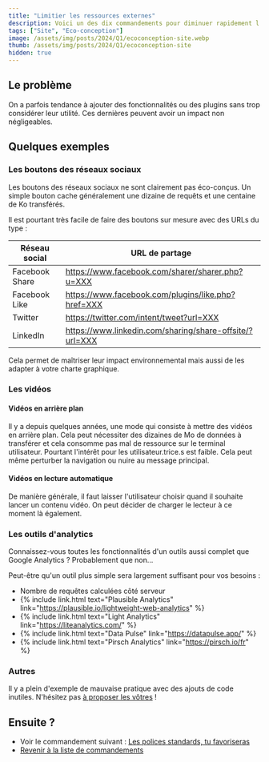 ```yaml
---
title: "Limitier les ressources externes"
description: Voici un des dix commandements pour diminuer rapidement l'empreinte environnementale d'un site internet.
tags: ["Site", "Eco-conception"]
image: /assets/img/posts/2024/Q1/ecoconception-site.webp
thumb: /assets/img/posts/2024/Q1/ecoconception-site
hidden: true
---
```


## Le problème 

On a parfois tendance à ajouter des fonctionnalités ou des plugins sans trop considérer leur utilité. Ces dernières peuvent avoir un impact non négligeables.

## Quelques exemples

### Les boutons des réseaux sociaux

Les boutons des réseaux sociaux ne sont clairement pas éco-conçus. Un simple bouton cache généralement une dizaine de requêts et une centaine de Ko transférés.

Il est pourtant très facile de faire des boutons sur mesure avec des URLs du type :

| Réseau social  | URL de partage |
|----------------|----------------|
| Facebook Share | https://www.facebook.com/sharer/sharer.php?u=XXX        |
| Facebook Like  | https://www.facebook.com/plugins/like.php?href=XXX      |
| Twitter        | https://twitter.com/intent/tweet?url=XXX                |
| LinkedIn       | https://www.linkedin.com/sharing/share-offsite/?url=XXX |

Cela permet de maîtriser leur impact environnemental mais aussi de les adapter à votre charte graphique.

### Les vidéos 

#### Vidéos en arrière plan
Il y a depuis quelques années, une mode qui consiste à mettre des vidéos en arrière plan. Cela peut nécessiter des dizaines de Mo de données à transférer et cela consomme pas mal de ressource sur le terminal utilisateur. Pourtant l'intérêt pour les utilisateur.trice.s est faible. Cela peut même perturber la navigation ou nuire au message principal.

#### Vidéos en lecture automatique
De manière générale, il faut laisser l'utilisateur choisir quand il souhaite lancer un contenu vidéo. On peut décider de charger le lecteur à ce moment là également.

### Les outils d'analytics
Connaissez-vous toutes les fonctionnalités d'un outils aussi complet que Google Analytics ? Probablement que non...

Peut-être qu'un outil plus simple sera largement suffisant pour vos besoins :
- Nombre de requêtes calculées côté serveur
- {% include link.html text="Plausible Analytics" link="https://plausible.io/lightweight-web-analytics" %}
- {% include link.html text="Light Analytics" link="https://liteanalytics.com/" %}
- {% include link.html text="Data Pulse" link="https://datapulse.app/" %}
- {% include link.html text="Pirsch Analytics" link="https://pirsch.io/fr" %}

### Autres

Il y a plein d'exemple de mauvaise pratique avec des ajouts de code inutiles. N'hésitez pas [à proposer les vôtres](contact.html) !

## Ensuite ?

- Voir le commandement suivant : [Les polices standards, tu favoriseras](04-favoriser-polices-standard)
- [Revenir à la liste de commandements](dix-min-pour-reduire-empreinte-environnementale-site.html)